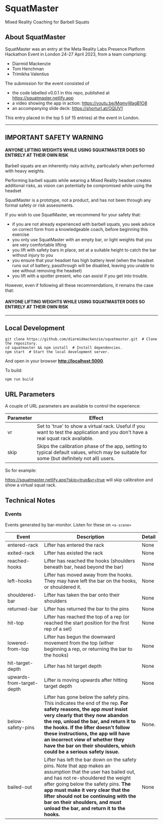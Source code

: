 # SquatMaster
 Mixed Reality Coaching for Barbell Squats



## About SquatMaster

SquatMaster was an entry at the Meta Reality Labs Presence Platform Hackathon Event in London 24-27 April 2023, from a team comprising:

- Diarmid Mackenzie
- Tom Henchman
- Trimikha Valentius

The submission for the event consisted of

- the code labelled v0.0.1 in this repo, published at https://squatmaster.netlify.app
- a video showing the app in action: https://youtu.be/MqmyWagB1O8
- an accompanying slide deck: https://shorturl.at/OQUV1

This entry placed in the top 5 (of 15 entries) at the event in London.



------------

## IMPORTANT SAFETY WARNING



#### ANYONE LIFTING WEIGHTS WHILE USING SQUATMASTER DOES SO ENTIRELY AT THEIR OWN RISK

Barbell squats are an inherently risky activity, particularly when performed with heavy weights.

Performing barbell squats while wearing a Mixed Reality headset creates additional risks, as vision can potentially be compromised while using the headset

SquatMaster is a prototype, not a product, and has not been through any formal safety or risk assessments.

If you wish to use SquatMaster, we recommend for your safety that:

- if you are not already experienced with barbell squats, you seek advice on correct form from a knowledgeable coach, before beginning this exercise
- you only use SquatMaster with an empty bar, or light weights that you are very comfortable lifting
- you lift with safety bars in place, set at a suitable height to catch the bar without injury to you
- you ensure that your headset has high battery level (when the headset runs out of battery, passthrough will be disabled, leaving you unable to see without removing the headset)
- you lift with a spotter present, who can assist if you get into trouble.

However, even if following all these recommendations, it remains the case that:

#### ANYONE LIFTING WEIGHTS WHILE USING SQUATMASTER DOES SO ENTIRELY AT THEIR OWN RISK

-----------------------



## Local Development

```
git clone https://github.com/diarmidmackenzie/squatmaster.git  # Clone the repository.
cd squatmaster && npm install  # Install dependencies.
npm start  # Start the local development server.
```

And open in your browser **[http://localhost:5000](http://localhost:5000/)**.

To build:

`npm run build`



## URL Parameters

A couple of URL parameters are available to control the experience:

| Parameter | Effect                                                       |
| --------- | ------------------------------------------------------------ |
| vr        | Set to 'true' to show a virtual rack.  Useful if you want to test the application and you don't have a real squat rack available. |
| skip      | Skips the calibration phase of the app, setting to typical default values, which may be suitable for some (but definitely not all) users. |

So for example:

https://squatmaster.netlify.app?skip=true&vr=true will skip calibration and show a virtual squat rack.



## Technical Notes

### Events

Events generated by bar-monitor.  Listen for these on `<a-scene>`

| Event                     | Description                                                  | Detail |
| ------------------------- | ------------------------------------------------------------ | ------ |
| entered-rack              | Lifter has entered the rack                                  | None   |
| exited-rack               | Lifter has existed the rack                                  | None   |
| reached-hooks             | Lifter has reached the hooks (shoulders beneath bar, head beyond the bar) | None   |
| left-hooks                | Lifter has moved away from the hooks.  They may have left the bar on the hooks, or shouldered it. | None   |
| shouldered-bar            | Lifter has taken the bar onto their shoulders                | None   |
| returned-bar              | Lifter has returned the bar to the pins                      | None   |
| hit-top                   | Lifter has reached the top of a rep (or reached the start position for the first rep of a set) | None   |
| lowered-from-top          | Lifter has begun the downward movement from the top (either beginning a rep, or returning the bar to the hooks) | None   |
| hit-target-depth          | Lifter has hit target depth                                  | None   |
| upwards-from-target-depth | Lifter is moving upwards after hitting target depth          | None   |
| below-safety-pins         | Lifter has gone below the safety pins.  This indicates the end of the rep.  **For safety reasons, the app *must* insist very clearly that they now abandon the rep, unload the bar, and return it to the hooks.  If the lifter doesn't follow these instructions, the app will have an incorrect view of whether they have the bar on their shoulders, which could be a serious safety issue.** | None.  |
| bailed-out                | Lifter has left the bar down on the safety pins.  Note that app makes an assumption that the user has bailed out, and has not re-shouldered the weight after going below the safety pins.  **The app must make it very clear that the lifter should not be continuing with the bar on their shoulders, and must unload the bar, and return it to the hooks.** | None   |

